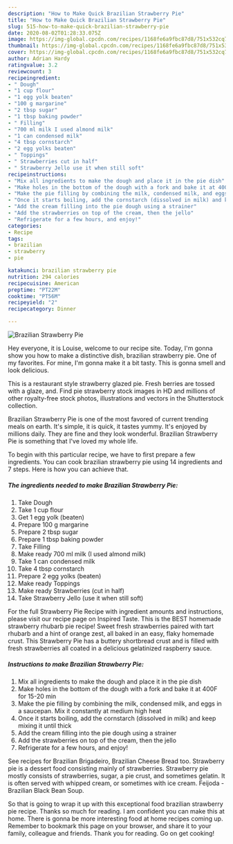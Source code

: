 ```yaml
---
description: "How to Make Quick Brazilian Strawberry Pie"
title: "How to Make Quick Brazilian Strawberry Pie"
slug: 515-how-to-make-quick-brazilian-strawberry-pie
date: 2020-08-02T01:28:33.075Z
image: https://img-global.cpcdn.com/recipes/1168fe6a9fbc87d8/751x532cq70/brazilian-strawberry-pie-recipe-main-photo.jpg
thumbnail: https://img-global.cpcdn.com/recipes/1168fe6a9fbc87d8/751x532cq70/brazilian-strawberry-pie-recipe-main-photo.jpg
cover: https://img-global.cpcdn.com/recipes/1168fe6a9fbc87d8/751x532cq70/brazilian-strawberry-pie-recipe-main-photo.jpg
author: Adrian Hardy
ratingvalue: 3.2
reviewcount: 3
recipeingredient:
- " Dough"
- "1 cup flour"
- "1 egg yolk beaten"
- "100 g margarine"
- "2 tbsp sugar"
- "1 tbsp baking powder"
- " Filling"
- "700 ml milk I used almond milk"
- "1 can condensed milk"
- "4 tbsp cornstarch"
- "2 egg yolks beaten"
- " Toppings"
- " Strawberries cut in half"
- " Strawberry Jello use it when still soft"
recipeinstructions:
- "Mix all ingredients to make the dough and place it in the pie dish"
- "Make holes in the bottom of the dough with a fork and bake it at 400F for 15-20 min"
- "Make the pie filling by combining the milk, condensed milk, and eggs in a saucepan. Mix it constantly at medium high heat"
- "Once it starts boiling, add the cornstarch (dissolved in milk) and keep mixing it until thick"
- "Add the cream filling into the pie dough using a strainer"
- "Add the strawberries on top of the cream, then the jello"
- "Refrigerate for a few hours, and enjoy!"
categories:
- Recipe
tags:
- brazilian
- strawberry
- pie

katakunci: brazilian strawberry pie 
nutrition: 294 calories
recipecuisine: American
preptime: "PT22M"
cooktime: "PT56M"
recipeyield: "2"
recipecategory: Dinner

---
```



![Brazilian Strawberry Pie](https://img-global.cpcdn.com/recipes/1168fe6a9fbc87d8/751x532cq70/brazilian-strawberry-pie-recipe-main-photo.jpg)

Hey everyone, it is Louise, welcome to our recipe site. Today, I'm gonna show you how to make a distinctive dish, brazilian strawberry pie. One of my favorites. For mine, I'm gonna make it a bit tasty. This is gonna smell and look delicious.

This is a restaurant style strawberry glazed pie. Fresh berries are tossed with a glaze, and. Find pie strawberry stock images in HD and millions of other royalty-free stock photos, illustrations and vectors in the Shutterstock collection.

Brazilian Strawberry Pie is one of the most favored of current trending meals on earth. It's simple, it is quick, it tastes yummy. It's enjoyed by millions daily. They are fine and they look wonderful. Brazilian Strawberry Pie is something that I've loved my whole life.


To begin with this particular recipe, we have to first prepare a few ingredients. You can cook brazilian strawberry pie using 14 ingredients and 7 steps. Here is how you can achieve that.

<!--inarticleads1-->

##### The ingredients needed to make Brazilian Strawberry Pie:

1. Take  Dough
1. Take 1 cup flour
1. Get 1 egg yolk (beaten)
1. Prepare 100 g margarine
1. Prepare 2 tbsp sugar
1. Prepare 1 tbsp baking powder
1. Take  Filling
1. Make ready 700 ml milk (I used almond milk)
1. Take 1 can condensed milk
1. Take 4 tbsp cornstarch
1. Prepare 2 egg yolks (beaten)
1. Make ready  Toppings
1. Make ready  Strawberries (cut in half)
1. Take  Strawberry Jello (use it when still soft)


For the full Strawberry Pie Recipe with ingredient amounts and instructions, please visit our recipe page on Inspired Taste. This is the BEST homemade strawberry rhubarb pie recipe! Sweet fresh strawberries paired with tart rhubarb and a hint of orange zest, all baked in an easy, flaky homemade crust. This Strawberry Pie has a buttery shortbread crust and is filled with fresh strawberries all coated in a delicious gelatinized raspberry sauce. 

<!--inarticleads2-->

##### Instructions to make Brazilian Strawberry Pie:

1. Mix all ingredients to make the dough and place it in the pie dish
1. Make holes in the bottom of the dough with a fork and bake it at 400F for 15-20 min
1. Make the pie filling by combining the milk, condensed milk, and eggs in a saucepan. Mix it constantly at medium high heat
1. Once it starts boiling, add the cornstarch (dissolved in milk) and keep mixing it until thick
1. Add the cream filling into the pie dough using a strainer
1. Add the strawberries on top of the cream, then the jello
1. Refrigerate for a few hours, and enjoy!


See recipes for Brazilian Brigadeiro, Brazilian Cheese Bread too. Strawberry pie is a dessert food consisting mainly of strawberries. Strawberry pie mostly consists of strawberries, sugar, a pie crust, and sometimes gelatin. It is often served with whipped cream, or sometimes with ice cream. Feijoda - Brazilian Black Bean Soup. 

So that is going to wrap it up with this exceptional food brazilian strawberry pie recipe. Thanks so much for reading. I am confident you can make this at home. There is gonna be more interesting food at home recipes coming up. Remember to bookmark this page on your browser, and share it to your family, colleague and friends. Thank you for reading. Go on get cooking!
